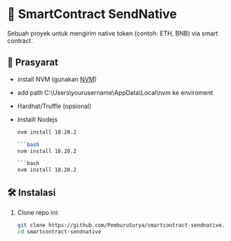 # 🚀 SmartContract SendNative

Sebuah proyek untuk mengirim native token (contoh: ETH, BNB) via smart contract.

## 🔧 Prasyarat
- install NVM (gunakan [NVM](https://github.com/coreybutler/nvm-windows))
- add path C:\Users\yourusername\AppData\Local\nvm ke enviroment
- Hardhat/Truffle (opsional)

- Installl Nodejs
   ```bash
   nvm install 18.20.2

   ```bash
   nvm install 18.20.2

   ```bash
   nvm install 18.20.2

## 🛠 Instalasi
1. Clone repo ini:
   ```bash
   git clone https://github.com/PemburuSurya/smartcontract-sendnative.git
   cd smartcontract-sendnative

